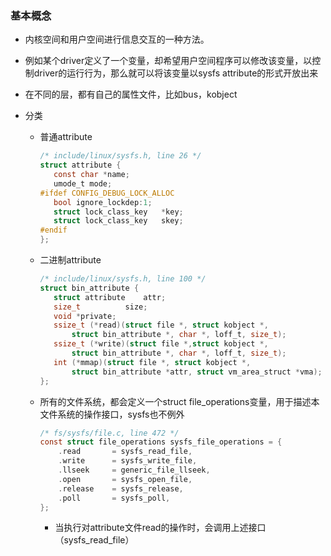 ### 基本概念

- 内核空间和用户空间进行信息交互的一种方法。
- 例如某个driver定义了一个变量，却希望用户空间程序可以修改该变量，以控制driver的运行行为，那么就可以将该变量以sysfs attribute的形式开放出来

- 在不同的层，都有自己的属性文件，比如bus，kobject

- 分类

  - 普通attribute

    ```C
    /* include/linux/sysfs.h, line 26 */
    struct attribute {
       const char *name;
       umode_t mode;
    #ifdef CONFIG_DEBUG_LOCK_ALLOC
       bool ignore_lockdep:1;
       struct lock_class_key   *key;
       struct lock_class_key   skey;
    #endif
    };
    ```

    

  - 二进制attribute

    ```C
    /* include/linux/sysfs.h, line 100 */
    struct bin_attribute {
       struct attribute    attr;
       size_t          size;
       void *private;
       ssize_t (*read)(struct file *, struct kobject *, 
           struct bin_attribute *, char *, loff_t, size_t);
       ssize_t (*write)(struct file *,struct kobject *, 
           struct bin_attribute *, char *, loff_t, size_t);
       int (*mmap)(struct file *, struct kobject *, 
           struct bin_attribute *attr, struct vm_area_struct *vma);
    };
    ```

  - 所有的文件系统，都会定义一个struct file_operations变量，用于描述本文件系统的操作接口，sysfs也不例外

    ```C
    /* fs/sysfs/file.c, line 472 */
    const struct file_operations sysfs_file_operations = {
        .read       = sysfs_read_file,
        .write      = sysfs_write_file,
        .llseek     = generic_file_llseek,
        .open       = sysfs_open_file,
        .release    = sysfs_release,
        .poll       = sysfs_poll,
    };
    ```

    - 当执行对attribute文件read的操作时，会调用上述接口（sysfs_read_file）